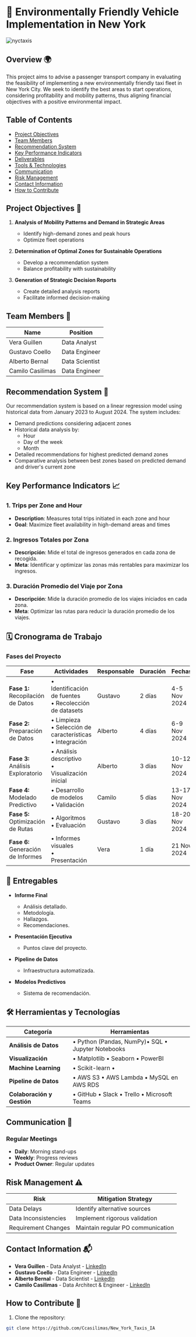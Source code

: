 # 🚕 Environmentally Friendly Vehicle Implementation in New York

![nyctaxis](https://github.com/user-attachments/assets/b064bc10-83dd-423d-a89f-1b74a894b2f2)

## Overview 🌍

This project aims to advise a passenger transport company in evaluating the feasibility of implementing a new environmentally friendly taxi fleet in New York City. We seek to identify the best areas to start operations, considering profitability and mobility patterns, thus aligning financial objectives with a positive environmental impact.

## Table of Contents
- [Project Objectives](#project-objectives)
- [Team Members](#team-members)
- [Recommendation System](#recommendation-system)
- [Key Performance Indicators](#key-performance-indicators)
- [Deliverables](#deliverables)
- [Tools & Technologies](#tools--technologies)
- [Communication](#communication)
- [Risk Management](#risk-management)
- [Contact Information](#contact-information)
- [How to Contribute](#how-to-contribute)

## Project Objectives 🎯

1. **Analysis of Mobility Patterns and Demand in Strategic Areas**
   * Identify high-demand zones and peak hours
   * Optimize fleet operations

2. **Determination of Optimal Zones for Sustainable Operations**
   * Develop a recommendation system
   * Balance profitability with sustainability

3. **Generation of Strategic Decision Reports**
   * Create detailed analysis reports
   * Facilitate informed decision-making

## Team Members 👥

| Name             | Position          |
|------------------|-------------------|
| Vera Guillen     | Data Analyst      |
| Gustavo Coello   | Data Engineer     |
| Alberto Bernal   | Data Scientist    |
| Camilo Casilimas | Data Engineer     |

## Recommendation System 🧠

Our recommendation system is based on a linear regression model using historical data from January 2023 to August 2024. The system includes:

* Demand predictions considering adjacent zones
* Historical data analysis by:
  * Hour
  * Day of the week
  * Month
* Detailed recommendations for highest predicted demand zones
* Comparative analysis between best zones based on predicted demand and driver's current zone

## Key Performance Indicators 📈

### 1. Trips per Zone and Hour
* **Description**: Measures total trips initiated in each zone and hour
* **Goal**: Maximize fleet availability in high-demand areas and times

### 2. Ingresos Totales por Zona
* **Descripción**: Mide el total de ingresos generados en cada zona de recogida.  
* **Meta**: Identificar y optimizar las zonas más rentables para maximizar los ingresos.

### 3. Duración Promedio del Viaje por Zona
* **Descripción**: Mide la duración promedio de los viajes iniciados en cada zona.  
* **Meta**: Optimizar las rutas para reducir la duración promedio de los viajes.

## 🗓️ Cronograma de Trabajo

### Fases del Proyecto

| Fase                  | Actividades                                   | Responsable | Duración | Fechas       |
|-----------------------|-----------------------------------------------|-------------|----------|--------------|
| **Fase 1:** Recopilación de Datos | • Identificación de fuentes<br>• Recolección de datasets | Gustavo     | 2 días   | 4-5 Nov 2024 |
| **Fase 2:** Preparación de Datos  | • Limpieza<br>• Selección de características<br>• Integración | Alberto     | 4 días   | 6-9 Nov 2024 |
| **Fase 3:** Análisis Exploratorio | • Análisis descriptivo<br>• Visualización inicial | Alberto        | 3 días   | 10-12 Nov 2024 |
| **Fase 4:** Modelado Predictivo   | • Desarrollo de modelos<br>• Validación | Camilo       | 5 días   | 13-17 Nov 2024 |
| **Fase 5:** Optimización de Rutas | • Algoritmos<br>• Evaluación | Gustavo     | 3 días   | 18-20 Nov 2024 |
| **Fase 6:** Generación de Informes| • Informes visuales<br>• Presentación | Vera        | 1 día    | 21 Nov 2024  |

## 📄 Entregables

* **Informe Final**  
  * Análisis detallado.  
  * Metodología.  
  * Hallazgos.  
  * Recomendaciones.

* **Presentación Ejecutiva**  
   * Puntos clave del proyecto.

* **Pipeline de Datos**  
  * Infraestructura automatizada.  
  
* **Modelos Predictivos**  
  * Sistema de recomendación.  
  

## 🛠️ Herramientas y Tecnologías

| Categoría             | Herramientas                                  |
|-----------------------|-----------------------------------------------|
| **Análisis de Datos** | • Python (Pandas, NumPy)• SQL • Jupyter Notebooks |
| **Visualización**     | • Matplotlib • Seaborn • PowerBI       |
| **Machine Learning**  | • Scikit-learn •                |
| **Pipeline de Datos** | • AWS S3 • AWS Lambda • MySQL en AWS RDS |
| **Colaboración y Gestión** | • GitHub • Slack • Trello • Microsoft Teams |

## Communication 📢

### Regular Meetings
* **Daily**: Morning stand-ups
* **Weekly**: Progress reviews
* **Product Owner**: Regular updates

## Risk Management ⚠️

| Risk | Mitigation Strategy |
|------|-------------------|
| Data Delays | Identify alternative sources |
| Data Inconsistencies | Implement rigorous validation |
| Requirement Changes | Maintain regular PO communication |

## Contact Information 📬

* **Vera Guillen** - Data Analyst - [LinkedIn](https://www.linkedin.com/in/vera-guillen-9b464a303/)
* **Gustavo Coello** - Data Engineer - [LinkedIn](https://www.linkedin.com/in/gustavo-coello-01039b270/)
* **Alberto Bernal** - Data Scientist - [LinkedIn](https://www.linkedin.com/in/alberto-bernal-duplat-90a283a2/)
* **Camilo Casilimas** - Data Architect & Engineer - [LinkedIn](https://www.linkedin.com/in/camilo-casilimas/)

## How to Contribute 🤝

1. Clone the repository:
```bash
git clone https://github.com/Ccasilimas/New_York_Taxis_IA
```